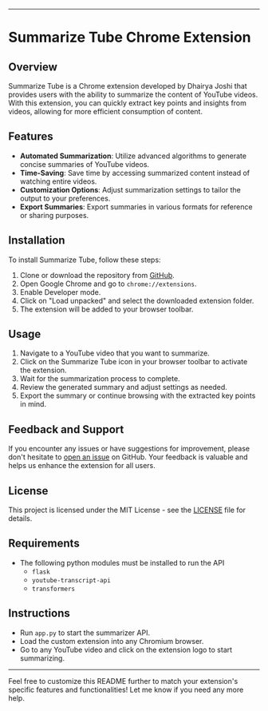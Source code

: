
---

# Summarize Tube Chrome Extension

## Overview
Summarize Tube is a Chrome extension developed by Dhairya Joshi that provides users with the ability to summarize the content of YouTube videos. With this extension, you can quickly extract key points and insights from videos, allowing for more efficient consumption of content.

## Features
- **Automated Summarization**: Utilize advanced algorithms to generate concise summaries of YouTube videos.
- **Time-Saving**: Save time by accessing summarized content instead of watching entire videos.
- **Customization Options**: Adjust summarization settings to tailor the output to your preferences.
- **Export Summaries**: Export summaries in various formats for reference or sharing purposes.

## Installation
To install Summarize Tube, follow these steps:
1. Clone or download the repository from [GitHub](https://github.com/Dj1236/chrome-extensions).
2. Open Google Chrome and go to `chrome://extensions`.
3. Enable Developer mode.
4. Click on "Load unpacked" and select the downloaded extension folder.
5. The extension will be added to your browser toolbar.

## Usage
1. Navigate to a YouTube video that you want to summarize.
2. Click on the Summarize Tube icon in your browser toolbar to activate the extension.
3. Wait for the summarization process to complete.
4. Review the generated summary and adjust settings as needed.
5. Export the summary or continue browsing with the extracted key points in mind.

## Feedback and Support
If you encounter any issues or have suggestions for improvement, please don't hesitate to [open an issue](https://github.com/Dj1236/chrome-extensions/issues) on GitHub. Your feedback is valuable and helps us enhance the extension for all users.

## License
This project is licensed under the MIT License - see the [LICENSE](LICENSE) file for details.
## Requirements
- The following python modules must be installed to run the API
  - ```flask```
  - ```youtube-transcript-api```
  - ```transformers```

## Instructions
- Run ```app.py``` to start the summarizer API.
- Load the custom extension into any Chromium browser.
- Go to any YouTube video and click on the extension logo to start summarizing.


---

Feel free to customize this README further to match your extension's specific features and functionalities! Let me know if you need any more help.